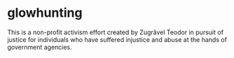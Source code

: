 # glowhunting
This is a non-profit activism effort created by Zugrăvel Teodor in pursuit of justice for individuals who have suffered injustice and abuse at the hands of government agencies.
